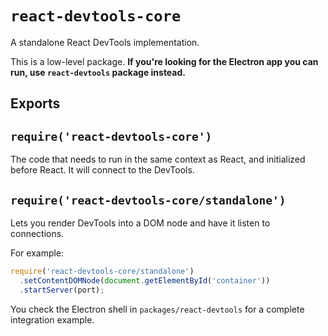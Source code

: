 # `react-devtools-core`

A standalone React DevTools implementation.  

This is a low-level package.
**If you're looking for the Electron app you can run, use `react-devtools` package instead.**

## Exports

## `require('react-devtools-core')`

The code that needs to run in the same context as React, and initialized before React.
It will connect to the DevTools.

## `require('react-devtools-core/standalone')`

Lets you render DevTools into a DOM node and have it listen to connections.

For example:

```js
require('react-devtools-core/standalone')
  .setContentDOMNode(document.getElementById('container'))
  .startServer(port);
```

You check the Electron shell in `packages/react-devtools` for a complete integration example.
